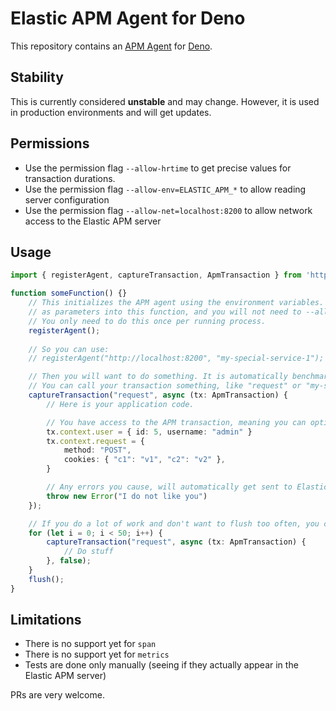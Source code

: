 # Elastic APM Agent for Deno

This repository contains an [APM Agent](https://www.elastic.co/guide/en/apm/agent/index.html) for [Deno](https://deno.land/). 

## Stability

This is currently considered **unstable** and may change. However, it is used in production environments and will get updates.

## Permissions

- Use the permission flag `--allow-hrtime` to get precise values for transaction durations.
- Use the permission flag `--allow-env=ELASTIC_APM_*` to allow reading server configuration
- Use the permission flag `--allow-net=localhost:8200` to allow network access to the Elastic APM server

## Usage

```ts
import { registerAgent, captureTransaction, ApmTransaction } from 'https://deno.land/x/elastic_apm_agent_unofficial/src/agent.ts';

function someFunction() {}
    // This initializes the APM agent using the environment variables. Alternatively, you can provide the URL and service name
    // as parameters into this function, and you will not need to --allow-env.
    // You only need to do this once per running process.
    registerAgent();
    
    // So you can use:
    // registerAgent("http://localhost:8200", "my-special-service-1");

    // Then you will want to do something. It is automatically benchmarked and afterwards sent to Elastic APM.
    // You can call your transaction something, like "request" or "my-super-duper-task".
    captureTransaction("request", async (tx: ApmTransaction) {
        // Here is your application code.

        // You have access to the APM transaction, meaning you can optionally add context:
        tx.context.user = { id: 5, username: "admin" }
        tx.context.request = { 
            method: "POST",
            cookies: { "c1": "v1", "c2": "v2" },
        }

        // Any errors you cause, will automatically get sent to Elastic APM
        throw new Error("I do not like you")
    });

    // If you do a lot of work and don't want to flush too often, you can set the flush parameter to `false` and flush yourself.
    for (let i = 0; i < 50; i++) {
        captureTransaction("request", async (tx: ApmTransaction) {
            // Do stuff
        }, false);
    }
    flush();
}
```

## Limitations

- There is no support yet for `span`
- There is no support yet for `metrics`
- Tests are done only manually (seeing if they actually appear in the Elastic APM server)

PRs are very welcome.
